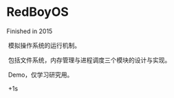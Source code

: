 # RedBoyOS

  Finished in 2015
  
  模拟操作系统的运行机制。
  
  包括文件系统，内存管理与进程调度三个模块的设计与实现。
  
  Demo，仅学习研究用。
  
  +1s
